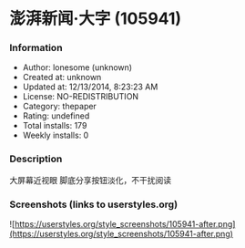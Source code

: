 # 澎湃新闻·大字 (105941)

### Information
- Author: lonesome (unknown)
- Created at: unknown
- Updated at: 12/13/2014, 8:23:23 AM
- License: NO-REDISTRIBUTION
- Category: thepaper
- Rating: undefined
- Total installs: 179
- Weekly installs: 0


### Description
大屏幕近视眼
脚底分享按钮淡化，不干扰阅读


### Screenshots (links to userstyles.org)
![https://userstyles.org/style_screenshots/105941-after.png](https://userstyles.org/style_screenshots/105941-after.png)


